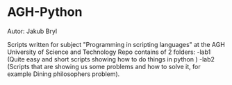 # AGH-Python


Autor: Jakub Bryl


Scripts written for subject "Programming in scripting languages" at the AGH University of Science and Technology
Repo contains of 2 folders:
-lab1 (Quite easy and short scripts showing how to do things in python )
-lab2 (Scripts that are showing us some problems and how to solve it, for example Dining philosophers problem).
